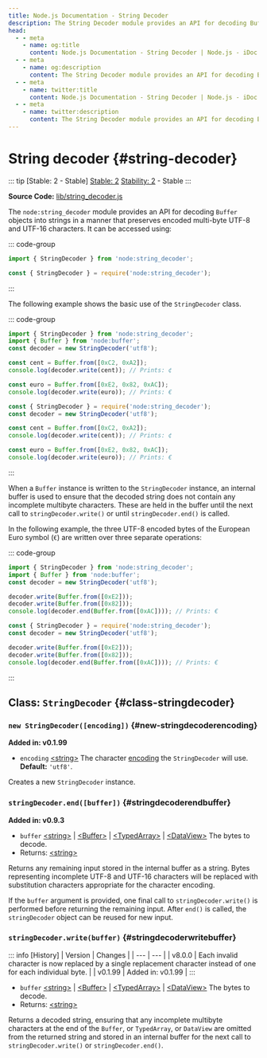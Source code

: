 ```yaml
---
title: Node.js Documentation - String Decoder
description: The String Decoder module provides an API for decoding Buffer objects into strings in a way that is optimized for the internal character encoding of strings.
head:
  - - meta
    - name: og:title
      content: Node.js Documentation - String Decoder | Node.js - iDoc.dev
  - - meta
    - name: og:description
      content: The String Decoder module provides an API for decoding Buffer objects into strings in a way that is optimized for the internal character encoding of strings.
  - - meta
    - name: twitter:title
      content: Node.js Documentation - String Decoder | Node.js - iDoc.dev
  - - meta
    - name: twitter:description
      content: The String Decoder module provides an API for decoding Buffer objects into strings in a way that is optimized for the internal character encoding of strings.
---
```


# String decoder {#string-decoder}

::: tip [Stable: 2 - Stable]
[Stable: 2](/nodejs/api/documentation#stability-index) [Stability: 2](/nodejs/api/documentation#stability-index) - Stable
:::

**Source Code:** [lib/string_decoder.js](https://github.com/nodejs/node/blob/v23.8.0/lib/string_decoder.js)

The `node:string_decoder` module provides an API for decoding `Buffer` objects into strings in a manner that preserves encoded multi-byte UTF-8 and UTF-16 characters. It can be accessed using:



::: code-group
```js [ESM]
import { StringDecoder } from 'node:string_decoder';
```

```js [CJS]
const { StringDecoder } = require('node:string_decoder');
```
:::

The following example shows the basic use of the `StringDecoder` class.



::: code-group
```js [ESM]
import { StringDecoder } from 'node:string_decoder';
import { Buffer } from 'node:buffer';
const decoder = new StringDecoder('utf8');

const cent = Buffer.from([0xC2, 0xA2]);
console.log(decoder.write(cent)); // Prints: ¢

const euro = Buffer.from([0xE2, 0x82, 0xAC]);
console.log(decoder.write(euro)); // Prints: €
```

```js [CJS]
const { StringDecoder } = require('node:string_decoder');
const decoder = new StringDecoder('utf8');

const cent = Buffer.from([0xC2, 0xA2]);
console.log(decoder.write(cent)); // Prints: ¢

const euro = Buffer.from([0xE2, 0x82, 0xAC]);
console.log(decoder.write(euro)); // Prints: €
```
:::

When a `Buffer` instance is written to the `StringDecoder` instance, an internal buffer is used to ensure that the decoded string does not contain any incomplete multibyte characters. These are held in the buffer until the next call to `stringDecoder.write()` or until `stringDecoder.end()` is called.

In the following example, the three UTF-8 encoded bytes of the European Euro symbol (`€`) are written over three separate operations:



::: code-group
```js [ESM]
import { StringDecoder } from 'node:string_decoder';
import { Buffer } from 'node:buffer';
const decoder = new StringDecoder('utf8');

decoder.write(Buffer.from([0xE2]));
decoder.write(Buffer.from([0x82]));
console.log(decoder.end(Buffer.from([0xAC]))); // Prints: €
```

```js [CJS]
const { StringDecoder } = require('node:string_decoder');
const decoder = new StringDecoder('utf8');

decoder.write(Buffer.from([0xE2]));
decoder.write(Buffer.from([0x82]));
console.log(decoder.end(Buffer.from([0xAC]))); // Prints: €
```
:::

## Class: `StringDecoder` {#class-stringdecoder}

### `new StringDecoder([encoding])` {#new-stringdecoderencoding}

**Added in: v0.1.99**

- `encoding` [\<string\>](https://developer.mozilla.org/en-US/docs/Web/JavaScript/Data_structures#String_type) The character [encoding](/nodejs/api/buffer#buffers-and-character-encodings) the `StringDecoder` will use. **Default:** `'utf8'`.

Creates a new `StringDecoder` instance.

### `stringDecoder.end([buffer])` {#stringdecoderendbuffer}

**Added in: v0.9.3**

- `buffer` [\<string\>](https://developer.mozilla.org/en-US/docs/Web/JavaScript/Data_structures#String_type) | [\<Buffer\>](/nodejs/api/buffer#class-buffer) | [\<TypedArray\>](https://developer.mozilla.org/en-US/docs/Web/JavaScript/Reference/Global_Objects/TypedArray) | [\<DataView\>](https://developer.mozilla.org/en-US/docs/Web/JavaScript/Reference/Global_Objects/DataView) The bytes to decode.
- Returns: [\<string\>](https://developer.mozilla.org/en-US/docs/Web/JavaScript/Data_structures#String_type)

Returns any remaining input stored in the internal buffer as a string. Bytes representing incomplete UTF-8 and UTF-16 characters will be replaced with substitution characters appropriate for the character encoding.

If the `buffer` argument is provided, one final call to `stringDecoder.write()` is performed before returning the remaining input. After `end()` is called, the `stringDecoder` object can be reused for new input.

### `stringDecoder.write(buffer)` {#stringdecoderwritebuffer}


::: info [History]
| Version | Changes |
| --- | --- |
| v8.0.0 | Each invalid character is now replaced by a single replacement character instead of one for each individual byte. |
| v0.1.99 | Added in: v0.1.99 |
:::

- `buffer` [\<string\>](https://developer.mozilla.org/en-US/docs/Web/JavaScript/Data_structures#String_type) | [\<Buffer\>](/nodejs/api/buffer#class-buffer) | [\<TypedArray\>](https://developer.mozilla.org/en-US/docs/Web/JavaScript/Reference/Global_Objects/TypedArray) | [\<DataView\>](https://developer.mozilla.org/en-US/docs/Web/JavaScript/Reference/Global_Objects/DataView) The bytes to decode.
- Returns: [\<string\>](https://developer.mozilla.org/en-US/docs/Web/JavaScript/Data_structures#String_type)

Returns a decoded string, ensuring that any incomplete multibyte characters at the end of the `Buffer`, or `TypedArray`, or `DataView` are omitted from the returned string and stored in an internal buffer for the next call to `stringDecoder.write()` or `stringDecoder.end()`.

